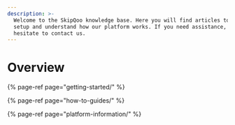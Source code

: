 ```yaml
---
description: >-
  Welcome to the SkipQoo knowledge base. Here you will find articles to help you
  setup and understand how our platform works. If you need assistance, do not
  hesitate to contact us.
---
```


# Overview

{% page-ref page="getting-started/" %}

{% page-ref page="how-to-guides/" %}

{% page-ref page="platform-information/" %}

